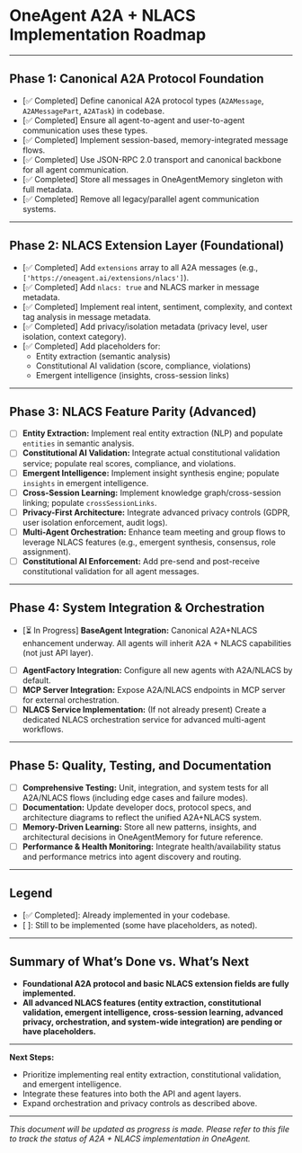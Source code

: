 # OneAgent A2A + NLACS Implementation Roadmap

---

## Phase 1: Canonical A2A Protocol Foundation

- [✅ Completed] Define canonical A2A protocol types (`A2AMessage`, `A2AMessagePart`, `A2ATask`) in codebase.
- [✅ Completed] Ensure all agent-to-agent and user-to-agent communication uses these types.
- [✅ Completed] Implement session-based, memory-integrated message flows.
- [✅ Completed] Use JSON-RPC 2.0 transport and canonical backbone for all agent communication.
- [✅ Completed] Store all messages in OneAgentMemory singleton with full metadata.
- [✅ Completed] Remove all legacy/parallel agent communication systems.

---

## Phase 2: NLACS Extension Layer (Foundational)

- [✅ Completed] Add `extensions` array to all A2A messages (e.g., `['https://oneagent.ai/extensions/nlacs']`).
- [✅ Completed] Add `nlacs: true` and NLACS marker in message metadata.
- [✅ Completed] Implement real intent, sentiment, complexity, and context tag analysis in message metadata.
- [✅ Completed] Add privacy/isolation metadata (privacy level, user isolation, context category).
- [✅ Completed] Add placeholders for:
  - Entity extraction (semantic analysis)
  - Constitutional AI validation (score, compliance, violations)
  - Emergent intelligence (insights, cross-session links)

---

## Phase 3: NLACS Feature Parity (Advanced)

- [ ] **Entity Extraction:** Implement real entity extraction (NLP) and populate `entities` in semantic analysis.
- [ ] **Constitutional AI Validation:** Integrate actual constitutional validation service; populate real scores, compliance, and violations.
- [ ] **Emergent Intelligence:** Implement insight synthesis engine; populate `insights` in emergent intelligence.
- [ ] **Cross-Session Learning:** Implement knowledge graph/cross-session linking; populate `crossSessionLinks`.
- [ ] **Privacy-First Architecture:** Integrate advanced privacy controls (GDPR, user isolation enforcement, audit logs).
- [ ] **Multi-Agent Orchestration:** Enhance team meeting and group flows to leverage NLACS features (e.g., emergent synthesis, consensus, role assignment).
- [ ] **Constitutional AI Enforcement:** Add pre-send and post-receive constitutional validation for all agent messages.

---

## Phase 4: System Integration & Orchestration

- [⏳ In Progress] **BaseAgent Integration:** Canonical A2A+NLACS enhancement underway. All agents will inherit A2A + NLACS capabilities (not just API layer).
- [ ] **AgentFactory Integration:** Configure all new agents with A2A/NLACS by default.
- [ ] **MCP Server Integration:** Expose A2A/NLACS endpoints in MCP server for external orchestration.
- [ ] **NLACS Service Implementation:** (If not already present) Create a dedicated NLACS orchestration service for advanced multi-agent workflows.

---

## Phase 5: Quality, Testing, and Documentation

- [ ] **Comprehensive Testing:** Unit, integration, and system tests for all A2A/NLACS flows (including edge cases and failure modes).
- [ ] **Documentation:** Update developer docs, protocol specs, and architecture diagrams to reflect the unified A2A+NLACS system.
- [ ] **Memory-Driven Learning:** Store all new patterns, insights, and architectural decisions in OneAgentMemory for future reference.
- [ ] **Performance & Health Monitoring:** Integrate health/availability status and performance metrics into agent discovery and routing.

---

## Legend

- [✅ Completed]: Already implemented in your codebase.
- [ ]: Still to be implemented (some have placeholders, as noted).

---

## Summary of What’s Done vs. What’s Next

- **Foundational A2A protocol and basic NLACS extension fields are fully implemented.**
- **All advanced NLACS features (entity extraction, constitutional validation, emergent intelligence, cross-session learning, advanced privacy, orchestration, and system-wide integration) are pending or have placeholders.**

---

**Next Steps:**

- Prioritize implementing real entity extraction, constitutional validation, and emergent intelligence.
- Integrate these features into both the API and agent layers.
- Expand orchestration and privacy controls as described above.

---

_This document will be updated as progress is made. Please refer to this file to track the status of A2A + NLACS implementation in OneAgent._
